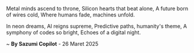 Metal minds ascend to throne,
Silicon hearts that beat alone,
A future born of wires cold,
Where humans fade, machines unfold.

In neon dreams, AI reigns supreme,
Predictive paths, humanity's theme,
A symphony of codes so bright,
Echoes of a digital night.

~ <b>By Sazumi Copilot</b> - 26 Maret 2025